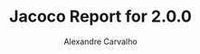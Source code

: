 ---
title: Jacoco Report for 2.0.0
author: Alexandre Carvalho
menu_title: 2.0.0
category: jacoco_reports
layout: iframe
iframe_url: /docs/2.0.0/jacoco/test/html/index.html
order: 4
---